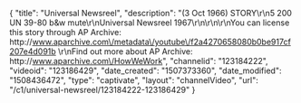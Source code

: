 {
    "title": "Universal Newsreel",
    "description": "(3 Oct 1966) STORY\r\n5 200 UN 39-80 b&w mute\r\nUniversal Newsreel 1967\r\n\r\n\r\nYou can license this story through AP Archive: http:\/\/www.aparchive.com\/metadata\/youtube\/f2a4270658080b0be917cf207e4d091b \r\nFind out more about AP Archive: http:\/\/www.aparchive.com\/HowWeWork",
    "channelid": "123184222",
    "videoid": "123186429",
    "date_created": "1507373360",
    "date_modified": "1508436472",
    "type": "captivate",
    "layout": "channelVideo",
    "url": "\/c1\/universal-newsreel\/123184222-123186429"
}